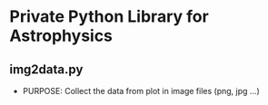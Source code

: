 Private Python Library for Astrophysics
=======================================

img2data.py
-----------
* PURPOSE: Collect the data from plot in image files (png, jpg ...)
